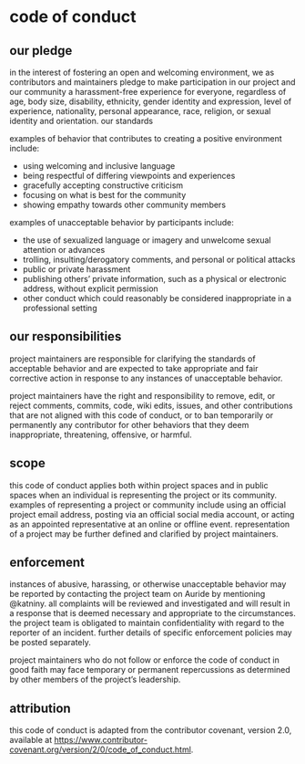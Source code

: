 # code of conduct
## our pledge
in the interest of fostering an open and welcoming environment, we as contributors and maintainers pledge to make participation in our project and our community a harassment-free experience for everyone, regardless of age, body size, disability, ethnicity, gender identity and expression, level of experience, nationality, personal appearance, race, religion, or sexual identity and orientation.
our standards

examples of behavior that contributes to creating a positive environment include:
- using welcoming and inclusive language
- being respectful of differing viewpoints and experiences
- gracefully accepting constructive criticism
- focusing on what is best for the community
- showing empathy towards other community members

examples of unacceptable behavior by participants include:
- the use of sexualized language or imagery and unwelcome sexual attention or advances
- trolling, insulting/derogatory comments, and personal or political attacks
- public or private harassment
- publishing others’ private information, such as a physical or electronic address, without explicit permission
- other conduct which could reasonably be considered inappropriate in a professional setting

## our responsibilities
project maintainers are responsible for clarifying the standards of acceptable behavior and are expected to take appropriate and fair corrective action in response to any instances of unacceptable behavior.

project maintainers have the right and responsibility to remove, edit, or reject comments, commits, code, wiki edits, issues, and other contributions that are not aligned with this code of conduct, or to ban temporarily or permanently any contributor for other behaviors that they deem inappropriate, threatening, offensive, or harmful.

## scope
this code of conduct applies both within project spaces and in public spaces when an individual is representing the project or its community. examples of representing a project or community include using an official project email address, posting via an official social media account, or acting as an appointed representative at an online or offline event. representation of a project may be further defined and clarified by project maintainers.

## enforcement
instances of abusive, harassing, or otherwise unacceptable behavior may be reported by contacting the project team on Auride by mentioning  @katniny. all complaints will be reviewed and investigated and will result in a response that is deemed necessary and appropriate to the circumstances. the project team is obligated to maintain confidentiality with regard to the reporter of an incident. further details of specific enforcement policies may be posted separately.

project maintainers who do not follow or enforce the code of conduct in good faith may face temporary or permanent repercussions as determined by other members of the project’s leadership.

## attribution
this code of conduct is adapted from the contributor covenant, version 2.0, available at https://www.contributor-covenant.org/version/2/0/code_of_conduct.html.